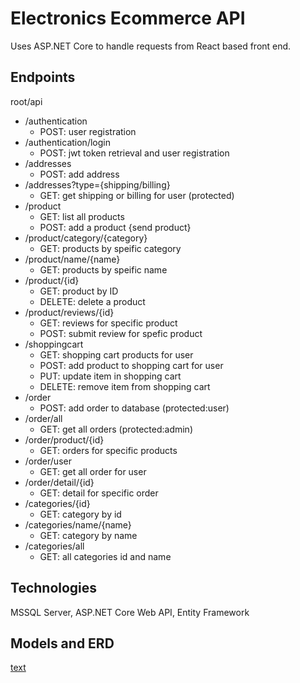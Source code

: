 # Electronics Ecommerce API

Uses ASP.NET Core to handle requests from React based front end.

## Endpoints

root/api

- /authentication
  - POST: user registration
- /authentication/login
    - POST: jwt token retrieval and user registration
- /addresses
  - POST: add address
- /addresses?type={shipping/billing}
  - GET: get shipping or billing for user (protected)
- /product
  - GET: list all products
  - POST: add a product {send product}
- /product/category/{category}
  - GET: products by speific category
- /product/name/{name}
  - GET: products by speific name
- /product/{id}
  - GET: product by ID
  - DELETE: delete a product 
- /product/reviews/{id}
  - GET: reviews for specific product
  - POST: submit review for spefic product
- /shoppingcart
  - GET: shopping cart products for user
  - POST: add product to shopping cart for user
  - PUT: update item in shopping cart
  - DELETE: remove item from shopping cart
- /order
  - POST: add order to database (protected:user)
- /order/all
  - GET: get all orders (protected:admin)
- /order/product/{id}
  - GET: orders for specific products
- /order/user
  - GET: get all order for user
- /order/detail/{id}
  - GET: detail for specific order
- /categories/{id}
  - GET: category by id
- /categories/name/{name}
  - GET: category by name
- /categories/all
  - GET: all categories id and name


## Technologies

MSSQL Server, ASP.NET Core Web API, Entity Framework

## Models and ERD

[text](https://link)

